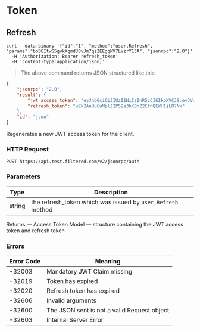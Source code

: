 # Token

## Refresh

```shell
curl --data-binary '{"id":"1", "method":"user.Refresh", "params":"boBCItwS5gvkXgmdJ0vJm7qs2EEgqNV7LVzrY13A", "jsonrpc":"2.0"}'
  -H 'Authorization: Bearer refresh_token'
  -H 'content-type:application/json;'
```

> The above command returns JSON structured like this:

```json
{
	"jsonrpc": "2.0",
	"result": {
		"jwt_access_token": "eyJhbGciOiJIUzI1NiIsInR5cCI6IkpXVCJ9.eyJVc2VySUQiOiJiYmJuN2x2YXRhYWcwMjZpdjJtZyIsIk9yZ0lEIjoiZmlsdGVyZWQiLCJHcm91cElEIjoiZmlsdGVyZWQtZ2xvYmFsZmlsdGVyIn0.e7A_2EQLwS3v7dOVTq0I5afjnmSWYfqmBngFOlRsaJI",
		"refresh_token": "wZk2AnHuCuMplJ2P52a3hK0nZ2CfnQEWH1jLR7Nk"
	},
	"id": "json"
}
```

Regenerates a new JWT access token for the client.

### HTTP Request

`POST https://api.test.filtered.com/v2/jsonrpc/auth`

### Parameters

Type | Description
------- | -----------
 string | the refresh_token which was issued by `user.Refresh` method

<aside class="success">
Returns — Access Token Model — structure containing the JWT access token and refresh token
</aside>

### Errors

Error Code | Meaning
---------- | -------
-32003 | Mandatory JWT Claim missing
-32019 | Token has expired
-32020 | Refresh token has expired
-32606 | Invalid arguments
-32600 | The JSON sent is not a valid Request object
-32603 | Internal Server Error

